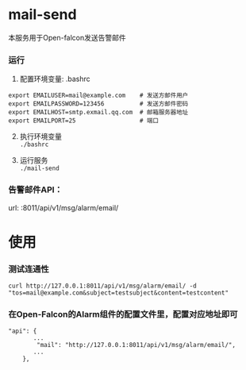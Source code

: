 # mail-send
本服务用于Open-falcon发送告警邮件

### 运行
1. 配置环境变量: .bashrc
```
export EMAILUSER=mail@example.com    # 发送方邮件用户
export EMAILPASSWORD=123456          # 发送方邮件密码
export EMAILHOST=smtp.exmail.qq.com  # 邮箱服务器地址
export EMAILPORT=25                  # 端口
```

2. 执行环境变量  
```./bashrc```

3. 运行服务  
```./mail-send```

### 告警邮件API：
url: :8011/api/v1/msg/alarm/email/

# 使用

### 测试连通性
```
curl http://127.0.0.1:8011/api/v1/msg/alarm/email/ -d "tos=mail@example.com&subject=testsubject&content=testcontent"
```

### 在Open-Falcon的Alarm组件的配置文件里，配置对应地址即可
```
"api": {
       ...
        "mail": "http://127.0.0.1:8011/api/v1/msg/alarm/email/",
       ...
    },
```
